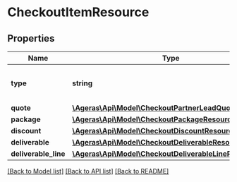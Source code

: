 # CheckoutItemResource

## Properties
Name | Type | Description | Notes
------------ | ------------- | ------------- | -------------
**type** | **string** | Type of consumer for the checkout | [optional] [default to 'unknown']
**quote** | [**\Ageras\Api\Model\CheckoutPartnerLeadQuoteResource**](CheckoutPartnerLeadQuoteResource.md) |  | [optional] 
**package** | [**\Ageras\Api\Model\CheckoutPackageResource**](CheckoutPackageResource.md) |  | [optional] 
**discount** | [**\Ageras\Api\Model\CheckoutDiscountResource**](CheckoutDiscountResource.md) |  | [optional] 
**deliverable** | [**\Ageras\Api\Model\CheckoutDeliverableResource**](CheckoutDeliverableResource.md) |  | [optional] 
**deliverable_line** | [**\Ageras\Api\Model\CheckoutDeliverableLineResource**](CheckoutDeliverableLineResource.md) |  | [optional] 

[[Back to Model list]](../README.md#documentation-for-models) [[Back to API list]](../README.md#documentation-for-api-endpoints) [[Back to README]](../README.md)


